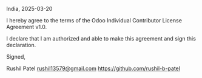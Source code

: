 India, 2025-03-20

I hereby agree to the terms of the Odoo Individual Contributor License
Agreement v1.0.

I declare that I am authorized and able to make this agreement and sign this
declaration.

Signed,

Rushil Patel rushil13579@gmail.com https://github.com/rushil-b-patel